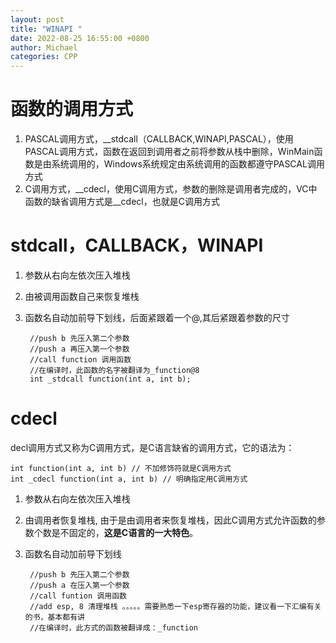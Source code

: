 ```yaml
---
layout: post
title: "WINAPI "
date: 2022-08-25 16:55:00 +0800
author: Michael
categories: CPP
---
```


# 函数的调用方式
1. PASCAL调用方式，__stdcall（CALLBACK,WINAPI,PASCAL），使用PASCAL调用方式，函数在返回到调用者之前将参数从栈中删除，WinMain函数是由系统调用的，Windows系统规定由系统调用的函数都遵守PASCAL调用方式
2. C调用方式，__cdecl，使用C调用方式，参数的删除是调用者完成的，VC中函数的缺省调用方式是__cdecl，也就是C调用方式

# stdcall，CALLBACK，WINAPI
1. 参数从右向左依次压入堆栈
2. 由被调用函数自己来恢复堆栈
3. 函数名自动加前导下划线，后面紧跟着一个@,其后紧跟着参数的尺寸

		//push b 先压入第二个参数
		//push a 再压入第一个参数
		//call function 调用函数
		//在编译时，此函数的名字被翻译为_function@8
		int _stdcall function(int a, int b);

# cdecl
decl调用方式又称为C调用方式，是C语言缺省的调用方式，它的语法为：

	int function(int a, int b) // 不加修饰符就是C调用方式
	int _cdecl function(int a, int b) // 明确指定用C调用方式

1. 参数从右向左依次压入堆栈
2. 由调用者恢复堆栈, 由于是由调用者来恢复堆栈，因此C调用方式允许函数的参数个数是不固定的，**这是C语言的一大特色**。
3. 函数名自动加前导下划线

		//push b 先压入第二个参数
		//push a 在压入第一个参数
		//call funtion 调用函数
		//add esp, 8 清理堆栈 。。。。。需要熟悉一下esp寄存器的功能，建议看一下汇编有关的书，基本都有讲
		//在编译时，此方式的函数被翻译成：_function